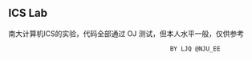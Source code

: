 ## ICS Lab
南大计算机ICS的实验，代码全部通过 OJ 测试，但本人水平一般，仅供参考

                                                 BY LJQ @NJU_EE

